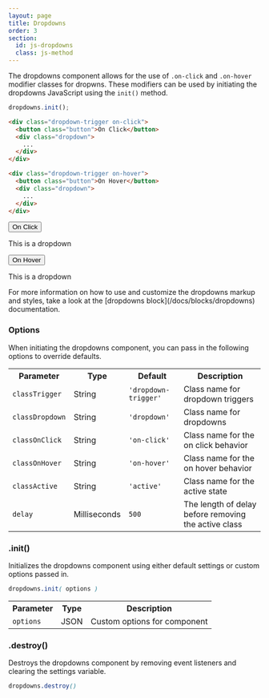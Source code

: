 ```yaml
---
layout: page
title: Dropdowns
order: 3
section:
  id: js-dropdowns
  class: js-method
---
```


The dropdowns component allows for the use of `.on-click` and `.on-hover` modifier classes for dropwns. These modifiers can be used by initiating the dropdowns JavaScript using the `init()` method.

```js
dropdowns.init();
```

```html
<div class="dropdown-trigger on-click">
  <button class="button">On Click</button>
  <div class="dropdown">
    ...
  </div>
</div>

<div class="dropdown-trigger on-hover">
  <button class="button">On Hover</button>
  <div class="dropdown">
    ...
  </div>
</div>
```

<div class="demo demo-dropdown">

  <div class="dropdown-trigger on-click">
    <button class="button">On Click</button>
    <div class="dropdown dropdown-content">
      <p>This is a dropdown</p>
    </div><!-- .dropdown -->
  </div><!-- .dropdown-trigger .on-click -->

  <div class="dropdown-trigger on-hover">
    <button class="button">On Hover</button>
    <div class="dropdown dropdown-content">
      <p>This is a dropdown</p>
    </div><!-- .dropdown -->
  </div><!-- .dropdown-trigger .on-hover -->

</div><!-- .demo -->

<div class="notice info" markdown="1">
For more information on how to use and customize the dropdowns markup and styles, take a look at the [dropdowns block](/docs/blocks/dropdowns) documentation.
</div>

<div id="toc" class="toc"></div>

<section id="{{ page.section.id }}-options" class="docs-item {{ page.section.class }}" markdown="1">

### Options

When initiating the dropdowns component, you can pass in the following options to override defaults.

<table class="table table-docs">
  <tr>
    <th>Parameter</th>
    <th>Type</th>
    <th>Default</th>
    <th>Description</th>
  </tr>
  <tr>
    <td><code>classTrigger</code></td>
    <td>String</td>
    <td><code>'dropdown-trigger'</code></td>
    <td>Class name for dropdown triggers</td>
  </tr>
  <tr>
    <td><code>classDropdown</code></td>
    <td>String</td>
    <td><code>'dropdown'</code></td>
    <td>Class name for dropdowns</td>
  </tr>
  <tr>
    <td><code>classOnClick</code></td>
    <td>String</td>
    <td><code>'on-click'</code></td>
    <td>Class name for the on click behavior</td>
  </tr>
  <tr>
    <td><code>classOnHover</code></td>
    <td>String</td>
    <td><code>'on-hover'</code></td>
    <td>Class name for the on hover behavior</td>
  </tr>
  <tr>
    <td><code>classActive</code></td>
    <td>String</td>
    <td><code>'active'</code></td>
    <td>Class name for the active state</td>
  </tr>
  <tr>
    <td><code>delay</code></td>
    <td>Milliseconds</td>
    <td><code>500</code></td>
    <td>The length of delay before removing the active class</td>
  </tr>
</table>

</section><!-- .docs-item -->

<section id="{{ page.section.id }}-init" class="docs-item {{ page.section.class }}" markdown="1">

### .init()

Initializes the dropdowns component using either default settings or custom options passed in.

```scss
dropdowns.init( options )
```

<table class="table table-docs">
  <tr>
    <th>Parameter</th>
    <th>Type</th>
    <th>Description</th>
  </tr>
  <tr>
    <td><code>options</code></td>
    <td>JSON</td>
    <td>Custom options for component</td>
  </tr>
</table>

</section><!-- .docs-item -->

<section id="{{ page.section.id }}-destroy" class="docs-item {{ page.section.class }}" markdown="1">

### .destroy()

Destroys the dropdowns component by removing event listeners and clearing the settings variable.

```scss
dropdowns.destroy()
```

</section><!-- .docs-item -->
